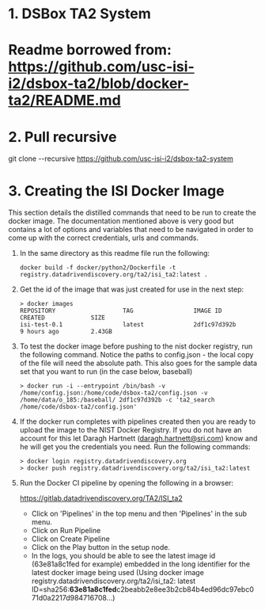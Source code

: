 # 1. DSBox TA2 System
# Readme borrowed from: https://github.com/usc-isi-i2/dsbox-ta2/blob/docker-ta2/README.md

# 2. Pull recursive
git clone --recursive https://github.com/usc-isi-i2/dsbox-ta2-system

# 3. Creating the ISI Docker Image
This section details the distilled commands that need to be run to create the docker image. The documentation mentioned
above is very good but contains a lot of options and variables that need to be navigated in order to come up with the
correct credentials, urls and commands.

1. In the same directory as this readme file run the following:
    
    ``` docker build -f docker/python2/Dockerfile -t registry.datadrivendiscovery.org/ta2/isi_ta2:latest . ```
    
2. Get the id of the image that was just created for use in the next step:

    ```
    > docker images
    REPOSITORY                   TAG                 IMAGE ID            CREATED             SIZE
    isi-test-0.1                 latest              2df1c97d392b        9 hours ago         2.43GB
    ``` 
    
    
3. To test the docker image before pushing to the nist docker registry, run the following command. Notice the paths to 
   config.json - the local copy of the file will need the absolute path. This also goes for the sample data set that
   you want to run (in the case below, baseball)

    ``` 
    > docker run -i --entrypoint /bin/bash -v /home/config.json:/home/code/dsbox-ta2/config.json -v 
    /home/data/o_185:/baseball/ 2df1c97d392b -c 'ta2_search /home/code/dsbox-ta2/config.json' 
    ```

4. If the docker run completes with pipelines created then you are ready to upload the image to the NIST Docker Registry.
   If you do not have an account for this let Daragh Hartnett (daragh.hartnett@sri.com) know and he will get you the 
   credentials you need. Run the following commands:

   ```  
   > docker login registry.datadrivendiscovery.org
   > docker push registry.datadrivendiscovery.org/ta2/isi_ta2:latest 
   ```
   
5. Run the Docker CI pipeline by opening the following in a browser: 

      https://gitlab.datadrivendiscovery.org/TA2/ISI_ta2
    
   - Click on 'Pipelines' in the top menu and then 'Pipelines' in the sub menu. 
   - Click on Run Pipeline
   - Click on Create Pipeline
   - Click on the Play button in the setup node.
   - In the logs, you should be able to see the latest image id (63e81a8c1fed for example) embedded in the long 
   identifier for the latest docker image being used (Using docker image registry.datadrivendiscovery.org/ta2/isi_ta2:
   latest ID=sha256:**63e81a8c1fed**c2beabb2e8ee3b2cb84b4ed96dc97ebc071d0a2217d984716708...)
   
